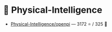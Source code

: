 # 👤 Physical-Intelligence

- [Physical-Intelligence/openpi](https://github.com/Physical-Intelligence/openpi) — 3172 ⭐️ / 325 🍴
